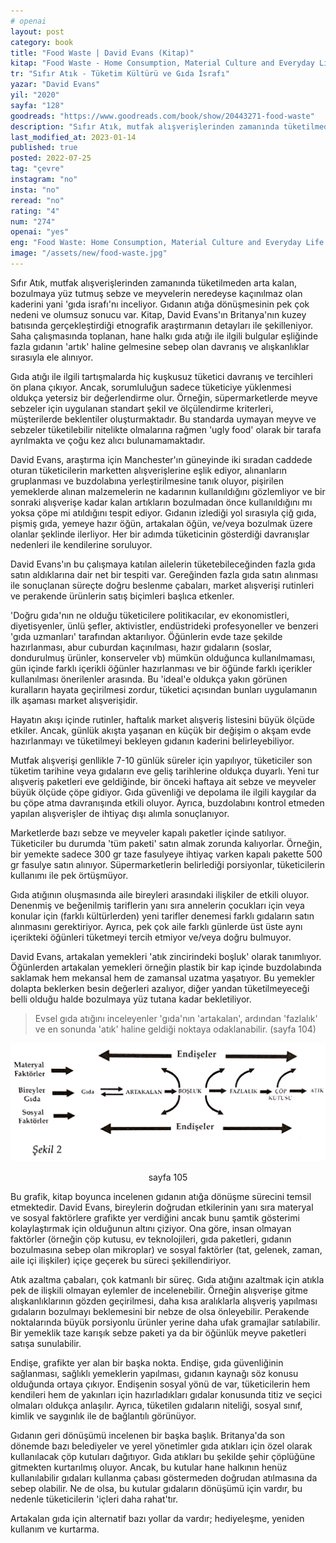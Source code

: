 ```yaml
---
# openai
layout: post
category: book
title: "Food Waste | David Evans (Kitap)"
kitap: "Food Waste - Home Consumption, Material Culture and Everyday Life"
tr: "Sıfır Atık - Tüketim Kültürü ve Gıda İsrafı"
yazar: "David Evans"
yil: "2020"
sayfa: "128"
goodreads: "https://www.goodreads.com/book/show/20443271-food-waste"
description: "Sıfır Atık, mutfak alışverişlerinden zamanında tüketilmeden arta kalan, bozulmaya yüz tutmuş sebze ve meyvelerin neredeyse kaçınılmaz olan kaderini yani 'gıda israfı'nı inceliyor."
last_modified_at: 2023-01-14
published: true
posted: 2022-07-25
tag: "çevre"
instagram: "no"
insta: "no"
reread: "no"
rating: "4"
num: "274"
openai: "yes"
eng: "Food Waste: Home Consumption, Material Culture and Everyday Life by David Evans examines the problem of food waste from a cultural perspective, exploring its causes, consequences, and potential solutions for a more sustainable future."
image: "/assets/new/food-waste.jpg"
---
```


Sıfır Atık, mutfak alışverişlerinden zamanında tüketilmeden arta kalan, bozulmaya yüz tutmuş sebze ve meyvelerin neredeyse kaçınılmaz olan kaderini yani 'gıda israfı'nı inceliyor. Gıdanın atığa dönüşmesinin pek çok nedeni ve olumsuz sonucu var. Kitap, David Evans'ın Britanya'nın kuzey batısında gerçekleştirdiği etnografik araştırmanın detayları ile şekilleniyor. Saha çalışmasında toplanan, hane halkı gıda atığı ile ilgili bulgular eşliğinde fazla gıdanın 'artık' haline gelmesine sebep olan davranış ve alışkanlıklar sırasıyla ele alınıyor.

Gıda atığı ile ilgili tartışmalarda hiç kuşkusuz tüketici davranış ve tercihleri ön plana çıkıyor. Ancak, sorumluluğun sadece tüketiciye yüklenmesi oldukça yetersiz bir değerlendirme olur. Örneğin, süpermarketlerde meyve sebzeler için uygulanan standart şekil ve ölçülendirme kriterleri, müşterilerde beklentiler oluşturmaktadır. Bu standarda uymayan meyve ve sebzeler tüketilebilir nitelikte olmalarına rağmen 'ugly food' olarak bir tarafa ayrılmakta ve çoğu kez alıcı bulunamamaktadır. 

David Evans, araştırma için Manchester'ın güneyinde iki sıradan caddede oturan tüketicilerin marketten alışverişlerine eşlik ediyor, alınanların gruplanması ve buzdolabına yerleştirilmesine tanık oluyor, pişirilen yemeklerde alınan malzemelerin ne kadarının kullanıldığını gözlemliyor ve bir sonraki alışverişe kadar kalan artıkların bozulmadan önce kullanıldığını mı yoksa çöpe mi atıldığını tespit ediyor. Gıdanın izlediği yol sırasıyla çiğ gıda, pişmiş gıda, yemeye hazır öğün, artakalan öğün, ve/veya bozulmak üzere olanlar şeklinde ilerliyor. Her bir adımda tüketicinin gösterdiği davranışlar nedenleri ile kendilerine soruluyor. 

David Evans'ın bu çalışmaya katılan ailelerin tüketebileceğinden fazla gıda satın aldıklarına dair net bir tespiti var. Gereğinden fazla gıda satın alınması ile sonuçlanan süreçte doğru beslenme çabaları, market alışverişi rutinleri ve perakende ürünlerin satış biçimleri başlıca etkenler. 

'Doğru gıda'nın ne olduğu tüketicilere politikacılar, ev ekonomistleri, diyetisyenler, ünlü şefler, aktivistler, endüstrideki profesyoneller ve benzeri 'gıda uzmanları' tarafından aktarılıyor. Öğünlerin evde taze şekilde hazırlanması, abur cuburdan kaçınılması, hazır gıdaların (soslar, dondurulmuş ürünler, konserveler vb) mümkün olduğunca kullanılmaması, gün içinde farklı içerikli öğünler hazırlanması ve bir öğünde farklı içerikler kullanılması önerilenler arasında. Bu 'ideal'e oldukça yakın görünen kuralların hayata geçirilmesi zordur, tüketici açısından bunları uygulamanın ilk aşaması market alışverişidir. 

Hayatın akışı içinde rutinler, haftalık market alışveriş listesini büyük ölçüde etkiler. Ancak, günlük akışta yaşanan en küçük bir değişim o akşam evde hazırlanmayı ve tüketilmeyi bekleyen gıdanın kaderini belirleyebiliyor. 

Mutfak alışverişi genllikle 7-10 günlük süreler için yapılıyor, tüketiciler son tüketim tarihine veya gıdaların eve geliş tarihlerine oldukça duyarlı. Yeni tur alışveriş paketleri eve geldiğinde, bir önceki haftaya ait sebze ve meyveler büyük ölçüde çöpe gidiyor. Gıda güvenliği ve depolama ile ilgili kaygılar da bu çöpe atma davranışında etkili oluyor. Ayrıca, buzdolabını kontrol etmeden yapılan alışverişler de ihtiyaç dışı alımla sonuçlanıyor.

Marketlerde bazı sebze ve meyveler kapalı paketler içinde satılıyor. Tüketiciler bu durumda 'tüm paketi' satın almak zorunda kalıyorlar. Örneğin, bir yemekte sadece 300 gr taze fasulyeye ihtiyaç varken kapalı pakette  500 gr fasulye satın alınıyor. Süpermarketlerin belirlediği porsiyonlar, tüketicilerin kullanımı ile pek örtüşmüyor.

Gıda atığının oluşmasında aile bireyleri arasındaki ilişkiler de etkili oluyor. Denenmiş ve beğenilmiş tariflerin yanı sıra annelerin çocukları için veya konular için (farklı kültürlerden) yeni tarifler denemesi farklı gıdaların satın alınmasını gerektiriyor. Ayrıca, pek çok aile farklı günlerde üst üste aynı içerikteki öğünleri tüketmeyi tercih etmiyor ve/veya doğru bulmuyor. 

David Evans, artakalan yemekleri 'atık zincirindeki boşluk' olarak tanımlıyor. Öğünlerden artakalan yemekleri örneğin plastik bir kap içinde buzdolabında saklamak hem mekansal hem de zamansal uzatma yaşatıyor. Bu yemekler dolapta beklerken besin değerleri azalıyor, diğer yandan tüketilmeyeceği belli olduğu halde bozulmaya yüz tutana kadar bekletiliyor. 

> Evsel gıda atığını inceleyenler 'gıda'nın 'artakalan', ardından 'fazlalık' ve en sonunda 'atık' haline geldiği noktaya odaklanabilir. (sayfa 104)

![Food Waste Graph - sayfa 105](/assets/graph/2022-07-25/food-waste-graph.jpg)
<center>sayfa 105</center>

Bu grafik, kitap boyunca incelenen gıdanın atığa dönüşme sürecini temsil etmektedir. David Evans, bireylerin doğrudan etkilerinin yanı sıra materyal ve sosyal faktörlere grafikte yer verdiğini ancak bunu şamtik gösterimi kolaylaştırmak için olduğunun altını çiziyor. Ona göre, insan olmayan faktörler (örneğin çöp kutusu, ev teknolojileri, gıda paketleri, gıdanın bozulmasına sebep olan mikroplar) ve sosyal faktörler (tat, gelenek, zaman, aile içi ilişkiler) içiçe geçerek bu süreci şekillendiriyor. 

Atık azaltma çabaları, çok katmanlı bir süreç. Gıda atığını azaltmak için atıkla pek de ilişkili olmayan eylemler de incelenebilir. Örneğin alışverişe gitme alışkanlıklarının gözden geçirilmesi, daha kısa aralıklarla alışveriş yapılması gıdaların bozulmayı beklemesini bir nebze de olsa önleyebilir. Perakende noktalarında büyük porsiyonlu ürünler yerine daha ufak gramajlar satılabilir. Bir yemeklik taze karışık sebze paketi ya da bir öğünlük meyve paketleri satışa sunulabilir. 

Endişe, grafikte yer alan bir başka nokta. Endişe, gıda güvenliğinin sağlanması, sağlıklı yemeklerin yapılması, gıdanın kaynağı söz konusu olduğunda ortaya çıkıyor. Endişenin sosyal yönü de var, tüketicilerin hem kendileri hem de yakınları için hazırladıkları gıdalar konusunda titiz ve seçici olmaları oldukça anlaşılır. Ayrıca, tüketilen gıdaların niteliği, sosyal sınıf, kimlik ve saygınlık ile de bağlantılı görünüyor. 

Gıdanın geri dönüşümü incelenen bir başka başlık. Britanya'da son dönemde bazı belediyeler ve yerel yönetimler gıda atıkları için özel olarak kullanılacak çöp kutuları dağıtıyor. Gıda atıkları bu şekilde şehir çöplüğüne gitmekten kurtarılmış oluyor. Ancak, bu kutular hane halkının henüz kullanılabilir gıdaları kullanma çabası göstermeden doğrudan atılmasına da sebep olabilir. Ne de olsa, bu kutular gıdaların dönüşümü için vardır, bu nedenle tüketicilerin 'içleri daha rahat'tır.

Artakalan gıda için alternatif bazı yollar da vardır; hediyeleşme, yeniden kullanım ve kurtarma. 
